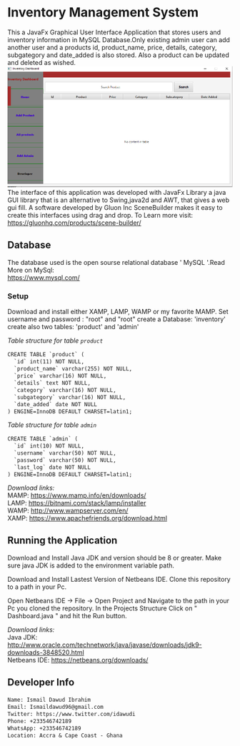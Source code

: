  # Inventory Management System
 This a JavaFx Graphical User Interface Application that stores users and inventory information 
 in MySQL Database.Only existing admin user can add another user and a products 
 id, product_name, price, details, category, subgategory and date_added is also stored. Also
 a product can be updated and deleted as wished.
![alt text](https://github.com/idawud/Inventory-Management-System/blob/master/screenshots/home.PNG "IMS home")
 The interface of this application was developed with JavaFx Library a java GUI library that is an
 alternative to Swing,java2d and AWT, that gives a web gui fill. A software developed by Gluon Inc
 SceneBuilder makes it easy to create this interfaces using drag and drop. To Learn more visit:
https://gluonhq.com/products/scene-builder/

 ## Database
 The database used is the open sourse relational database ' MySQL '.Read More on MySql:<br/>
https://www.mysql.com/

 ### Setup
 Download and install either XAMP, LAMP, WAMP or my favorite MAMP.
 Set username and password : "root" and "root"
 create a Database: 'inventory'
 create also two tables: 'product' and 'admin' 

*Table structure for table `product`* 
```
CREATE TABLE `product` (
  `id` int(11) NOT NULL,
  `product_name` varchar(255) NOT NULL,
  `price` varchar(16) NOT NULL,
  `details` text NOT NULL,
  `category` varchar(16) NOT NULL,
  `subgategory` varchar(16) NOT NULL,
  `date_added` date NOT NULL
) ENGINE=InnoDB DEFAULT CHARSET=latin1;
```

*Table structure for table `admin`*
```
CREATE TABLE `admin` (
  `id` int(10) NOT NULL,
  `username` varchar(50) NOT NULL,
  `password` varchar(50) NOT NULL,
  `last_log` date NOT NULL
) ENGINE=InnoDB DEFAULT CHARSET=latin1;
```

*Download links:*<br/>
MAMP: https://www.mamp.info/en/downloads/ <br/>
LAMP: https://bitnami.com/stack/lamp/installer <br/>
WAMP: http://www.wampserver.com/en/ <br/>
XAMP: https://www.apachefriends.org/download.html <br/>

## Running the Application
Download and Install Java JDK and version should be 8 or greater.
Make sure java JDK is added to the environment variable path.

Download and Install Lastest Version of Netbeans IDE.
Clone this repository to a path in your Pc.

Open Netbeans IDE -> File -> Open Project and Navigate to the path in your Pc you cloned the repository.
In the Projects Structure Click on " Dashboard.java " and hit the Run button.

*Download links:*<br/>
Java JDK:  http://www.oracle.com/technetwork/java/javase/downloads/jdk9-downloads-3848520.html <br/>
Netbeans IDE:  https://netbeans.org/downloads/ <br/>
 
## Developer Info 
    Name: Ismail Dawud Ibrahim
    Email: Ismaildawud96@gmail.com
    Twitter: https://www.twitter.com/idawudi
    Phone: +233546742189
    WhatsApp: +233546742189
    Location: Accra & Cape Coast - Ghana
